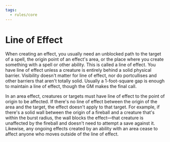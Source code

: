 ```yaml
---
tags:
  - rules/core
---
```

# Line of Effect

When creating an effect, you usually need an unblocked path to the target of a spell, the origin point of an effect's area, or the place where you create something with a spell or other ability. This is called a line of effect. You have line of effect unless a creature is entirely behind a solid physical barrier. Visibility doesn't matter for line of effect, nor do portcullises and other barriers that aren't totally solid. Usually a 1-foot-square gap is enough to maintain a line of effect, though the GM makes the final call.  
  
In an area effect, creatures or targets must have line of effect to the point of origin to be affected. If there's no line of effect between the origin of the area and the target, the effect doesn't apply to that target. For example, if there's a solid wall between the origin of a fireball and a creature that's within the burst radius, the wall blocks the effect—that creature is unaffected by the fireball and doesn't need to attempt a save against it. Likewise, any ongoing effects created by an ability with an area cease to affect anyone who moves outside of the line of effect.
